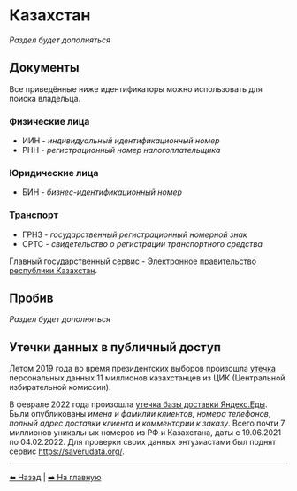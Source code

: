 # Казахстан

*Раздел будет дополняться*

## Документы

Все приведённые ниже идентификаторы можно использовать для поиска владельца.

### Физические лица
- ИИН - *индивидуальный идентификационный номер*
- РНН - *регистрационный номер налогоплательщика*

### Юридические лица
- БИН - *бизнес-идентификационный номер*

### Транспорт
- ГРНЗ - *государственный регистрационный номерной знак*
- СРТС - *свидетельство о регистрации транспортного средства*

Главный государственный сервис - [Электронное правительство республики Казахстан](https://egov.kz/).

## Пробив

*Раздел будет дополняться*

## Утечки данных в публичный доступ

Летом 2019 года во время президентских выборов произошла
[утечка](https://www.facebook.com/cyberseckz/photos/a.1721444308083307/2450405611853836)
персональных данных 11 миллионов казахстанцев из ЦИК (Центральной избирательной комиссии).

В феврале 2022 года произошла [утечка базы доставки Яндекс.Еды](https://habr.com/ru/news/t/654039/).
Были опубликованы _имена и фамилии клиентов, номера телефонов_,
_полный адрес доставки клиента и комментарии к заказу_.
Всего почти 7 миллионов уникальных номеров из РФ и Казахстана, даты с 19.06.2021 по 04.02.2022.
Для проверки своих данных энтузиастами был поднят сервис https://saverudata.org/.

---

[⬅️ Назад](./ukraine.md) | [➡️ На главную](./kazakhstan.md)

